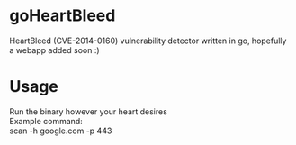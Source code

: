 # goHeartBleed
HeartBleed (CVE-2014-0160) vulnerability detector written in go, hopefully a webapp added soon :)

# Usage
Run the binary however your heart desires\
Example command:\
scan -h google.com -p 443

